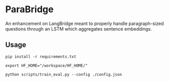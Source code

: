 # ParaBridge

An enhancement on LangBridge meant to properly handle paragraph-sized questions through an LSTM which aggregates sentence embeddings.

## Usage

```
pip install -r requirements.txt

export HF_HOME="/workspace/HF_HOME/"

python scripts/train_eval.py --config ./config.json
```
